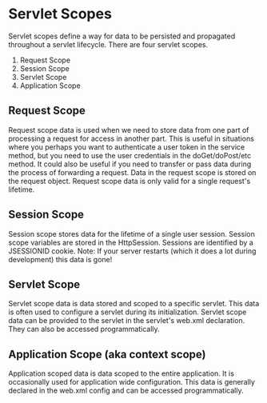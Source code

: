 # Servlet Scopes

Servlet scopes define a way for data to be persisted and propagated throughout
a servlet lifecycle.  There are four servlet scopes.

1. Request Scope
2. Session Scope
3. Servlet Scope
4. Application Scope

## Request Scope

Request scope data is used when we need to store data from one part of processing
a request for access in another part. This is useful in situations where you perhaps you want
to authenticate a user token in the service method, but you need to use the user credentials
in the doGet/doPost/etc method. It could also be useful if you need to transfer or pass data during
the process of forwarding a request. Data in the request scope is stored on the request object.
Request scope data is only valid for a single request's lifetime.

## Session Scope

Session scope stores data for the lifetime of a single user session. Session scope variables
are stored in the HttpSession. Sessions are identified by a JSESSIONID cookie. Note: If your
server restarts (which it does a lot during development) this data is gone!

## Servlet Scope

Servlet scope data is data stored and scoped to a specific servlet.  This data is often
used to configure a servlet during its initialization.  Servlet scope data can be provided
to the servlet in the servlet's web.xml declaration. They can also be accessed programmatically.

## Application Scope (aka context scope)

Application scoped data is data scoped to the entire application. It is occasionally used
for application wide configuration.  This data is generally declared in the web.xml config
and can be accessed programmatically.
























